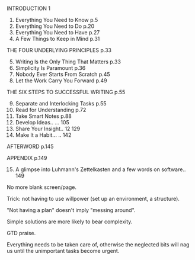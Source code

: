```toc
```

INTRODUCTION 1

1. Everything You Need to Know p.5
2. Everything You Need to Do p.20
3. Everything You Need to Have p.27
4. A Few Things to Keep in Mind p.31

THE FOUR UNDERLYING PRINCIPLES p.33

5. Writing ls the Only Thing That Matters p.33
6. Simplicity Is Paramount p.36
7. Nobody Ever Starts From Scratch p.45
8. Let the Work Carry You Forward p.49

THE SIX STEPS TO SUCCESSFUL WRITING p.55

9. Separate and Interlocking Tasks p.55
10. Read for Understanding p.72
11. Take Smart Notes p.88
12. Develop ldeas.. ... 105
13. Share Your Insight.. 12 129
14. Make It a Habit... .. 142

AFTERWORD p.145

APPENDIX p.149

15. A glimpse into Luhmann's Zettelkasten and a few words on software.. 149

No more blank screen/page.

Trick: not having to use willpower (set up an environment, a structure).

"Not having a plan" doesn't imply "messing around".

Simple solutions are more likely to bear complexity.

GTD praise.

Everything needs to be taken care of, otherwise the neglected bits will nag us
until the unimportant tasks become urgent.


